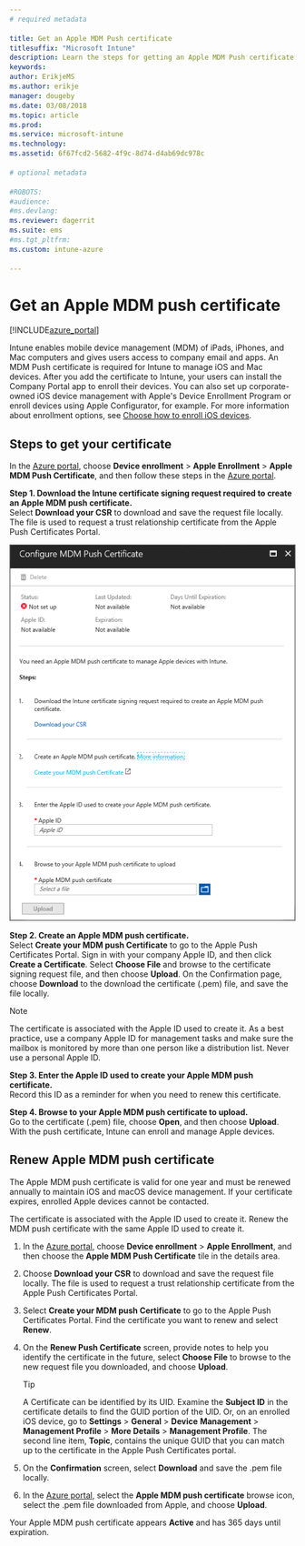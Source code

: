 ```yaml
---
# required metadata

title: Get an Apple MDM Push certificate
titlesuffix: "Microsoft Intune"
description: Learn the steps for getting an Apple MDM Push certificate to manage iOS devices with Intune.
keywords:
author: ErikjeMS 
ms.author: erikje
manager: dougeby
ms.date: 03/08/2018
ms.topic: article
ms.prod:
ms.service: microsoft-intune
ms.technology:
ms.assetid: 6f67fcd2-5682-4f9c-8d74-d4ab69dc978c

# optional metadata

#ROBOTS:
#audience:
#ms.devlang:
ms.reviewer: dagerrit
ms.suite: ems
#ms.tgt_pltfrm:
ms.custom: intune-azure

---
```


# Get an Apple MDM push certificate

[!INCLUDE[azure_portal](./includes/azure_portal.md)]

 Intune enables mobile device management (MDM) of iPads, iPhones, and Mac computers and gives users access to company email and apps. An MDM Push certificate is required for Intune to manage iOS and Mac devices. After you add the certificate to Intune, your users can install the Company Portal app to enroll their devices. You can also set up corporate-owned iOS device management with Apple's Device Enrollment Program or enroll devices using Apple Configurator, for example. For more information about enrollment options, see [Choose how to enroll iOS devices](enrollment-method-choose-ios.md).

## Steps to get your certificate
In the [Azure portal](https://portal.azure.com), choose **Device enrollment** > **Apple Enrollment** > **Apple MDM Push Certificate**, and then follow these steps in the [Azure portal](https://portal.azure.com).

**Step 1. Download the Intune certificate signing request required to create an Apple MDM push certificate.**<br>
Select **Download your CSR** to download and save the request file locally. The file is used to request a trust relationship certificate from the Apple Push Certificates Portal.

  ![The Configure MDM Push Certificate screen with MDM Push not set up.](./media/create-mdm-push-certificate.png)

**Step 2. Create an Apple MDM push certificate.**<br>
Select **Create your MDM push Certificate** to go to the Apple Push Certificates Portal. Sign in with your company Apple ID, and then click **Create a Certificate**. Select **Choose File** and browse to the certificate signing request file, and then choose **Upload**. On the Confirmation page, choose **Download** to the download the certificate (.pem)  file, and save the file locally.

> [!NOTE]
> The certificate is associated with the Apple ID used to create it. As a best practice, use a company Apple ID for management tasks and make sure the mailbox is monitored by more than one person like a distribution list. Never use a personal Apple ID.

**Step 3. Enter the Apple ID used to create your Apple MDM push certificate.**<br>
Record this ID as a reminder for when you need to renew this certificate.

**Step 4. Browse to your Apple MDM push certificate to upload.**<br>
Go to the certificate (.pem) file, choose **Open**, and then choose **Upload**. With the push certificate, Intune can enroll and manage Apple devices.

## Renew Apple MDM push certificate
The Apple MDM push certificate is valid for one year and must be renewed annually to maintain iOS and macOS device management. If your certificate expires, enrolled Apple devices cannot be contacted.

The certificate is associated with the Apple ID used to create it. Renew the MDM push certificate with the same Apple ID used to create it.

1. In the [Azure portal](https://portal.azure.com), choose **Device enrollment** > **Apple Enrollment**, and then choose the **Apple MDM Push Certificate** tile in the details area.
2. Choose **Download your CSR** to download and save the request file locally. The file is used to request a trust relationship certificate from the Apple Push Certificates Portal.
3. Select **Create your MDM push Certificate** to go to the Apple Push Certificates Portal. Find the certificate you want to renew and select **Renew**.
4. On the **Renew Push Certificate** screen, provide notes to help you identify the certificate in the future, select **Choose File** to browse to the new request file you downloaded, and choose **Upload**.
   > [!TIP]
   > A Certificate can be identified by its UID. Examine the **Subject ID** in the certificate details to find the GUID portion of the UID. Or, on an enrolled iOS device, go to **Settings** > **General** > **Device** **Management** > **Management Profile** > **More Details** > **Management Profile**. The second line item, **Topic**, contains the unique GUID that you can match up to the certificate in the Apple Push Certificates portal.
 
6. On the **Confirmation** screen, select **Download** and save the .pem file locally.
7. In the [Azure portal](https://portal.azure.com), select the **Apple MDM push certificate** browse icon, select the .pem file downloaded from Apple, and choose **Upload**.

Your Apple MDM push certificate appears **Active** and has 365 days until expiration.
